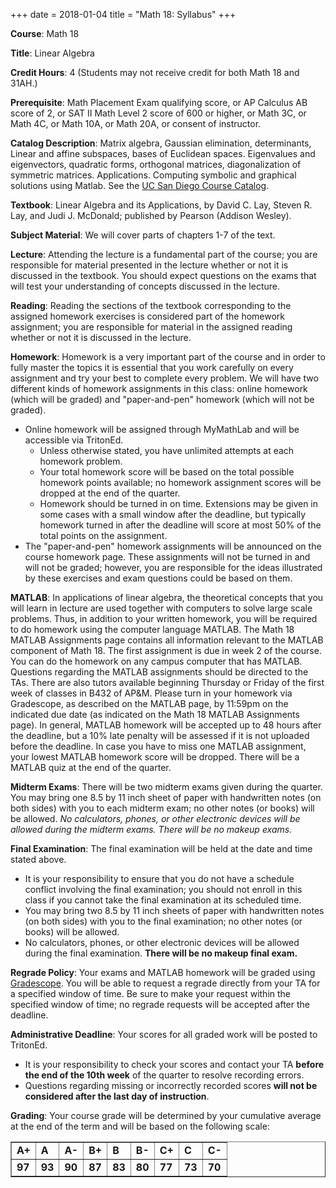 +++
date = 2018-01-04
title = "Math 18: Syllabus"
+++

**Course**:  Math 18

**Title**:  Linear Algebra

**Credit Hours**:  4  (Students may not receive credit for both Math 18 and 31AH.)

**Prerequisite**:  Math Placement Exam qualifying score, or AP Calculus AB score of 2, or SAT II Math Level 2 score of 600 or higher, or Math 3C, or Math 4C, or Math 10A, or Math 20A, or consent of instructor.

**Catalog Description**:  Matrix algebra, Gaussian elimination, determinants, Linear and affine subspaces, bases of Euclidean spaces. Eigenvalues and eigenvectors, quadratic forms, orthogonal matrices, diagonalization of symmetric matrices. Applications. Computing symbolic and graphical solutions using Matlab. See the [UC San Diego Course Catalog](https://ucsd.edu/catalog/courses/MATH.html).

**Textbook**: Linear Algebra and its Applications, by David C. Lay, Steven R. Lay, and Judi J. McDonald; published by Pearson (Addison Wesley).

**Subject Material**:  We will cover parts of chapters 1-7 of the text.

**Lecture**:  Attending the lecture is a fundamental part of the course; you are responsible for material presented in the lecture whether or not it is discussed in the textbook.  You should expect questions on the exams that will test your understanding of concepts discussed in the lecture.

**Reading**:  Reading the sections of the textbook corresponding to the assigned homework exercises is considered part of the homework assignment; you are responsible for material in the assigned reading whether or not it is discussed in the lecture.

**Homework**:  Homework is a very important part of the course and in order to fully master the topics it is essential that you work carefully on every assignment and try your best to complete every problem. We will have two different kinds of homework assignments in this class: online homework (which will be graded) and "paper-and-pen" homework (which will not be graded).  
  * Online homework will be assigned through MyMathLab and will be accessible via TritonEd. 
    * Unless otherwise stated, you have unlimited attempts at each homework problem. 
    * Your total homework score will be based on the total possible homework points available; no homework assignment scores will be dropped at the end of the quarter.
    * Homework should be turned in on time. Extensions may be given in some cases with a small window after the deadline, but typically homework turned in after the deadline will score at most 50% of the total points on the assignment.
  * The "paper-and-pen" homework assignments will be announced on the course homework page. These assignments will not be turned in and will not be graded; however, you are responsible for the ideas illustrated by these exercises and exam questions could be based on them.

**MATLAB**:   In applications of linear algebra, the theoretical concepts that you will learn in lecture are used together 
with computers to solve large scale problems.  Thus, in addition to your written homework, you will be required to do homework 
using the computer language MATLAB. The Math 18 MATLAB Assignments page contains all information relevant to the MATLAB 
component of Math 18. The first assignment is due in week 2 of the course.  You can do the homework on any campus computer 
that has MATLAB.  Questions regarding the MATLAB assignments should be directed to the TAs.  There are also tutors available 
beginning Thursday or Friday of the first week of classes in B432 of AP&M.  Please turn in your homework via Gradescope, 
as described on the MATLAB page, by 11:59pm on the indicated due date (as indicated on the Math 18 MATLAB Assignments page). 
In general, MATLAB homework will be accepted up to 48 hours after the deadline, but a 10% late penalty will be assessed if it 
is not uploaded before the deadline. In case you have to miss one MATLAB assignment, your lowest MATLAB homework score will 
be dropped.  There will be a MATLAB quiz at the end of the quarter.

**Midterm Exams**:  There will be two midterm exams given during the quarter. You may bring one 8.5 by 11 inch sheet of paper 
with handwritten notes (on both sides) with you to each midterm exam; no other notes (or books) will be allowed. 
*No calculators, phones, or other electronic devices will be allowed during the midterm exams. There will be no makeup exams.*

**Final Examination**:  The final examination will be held at the date and time stated above.
  * It is your responsibility to ensure that you do not have a schedule conflict involving the final examination; you should not 
enroll in this class if you cannot take the final examination at its scheduled time.
  * You may bring two 8.5 by 11 inch sheets of paper with handwritten notes (on both sides) with you to the final examination; no other notes (or books) will be allowed.
  * No calculators, phones, or other electronic devices will be allowed during the final examination. **There will be no makeup final exam.**

**Regrade Policy**:  Your exams and MATLAB homework will be graded using [Gradescope](https://www.gradescope.com/). 
You will be able to request a regrade directly from your TA for a specified window of time.  Be sure to make your request 
within the specified window of time; no regrade requests will be accepted after the deadline.

**Administrative Deadline**:  Your scores for all graded work will be posted to TritonEd.  
  * It is your responsibility to check your scores and contact your TA **before the end of the 10th week** of the quarter to resolve recording errors. 
  * Questions regarding missing or incorrectly recorded scores **will not be considered after the last day of instruction**.

**Grading**: Your course grade will be determined by your cumulative average at the end of the term and will be based on the 
following scale:
<center>        
<table border="1" cellspacing="0" cellpadding="5">
<tbody>
<tr>
<td class="tableBody"><b>A+</b></td>
<td class="tableBody"><b>A</b></td>
<td class="tableBody"><b>A-</b></td>
<td class="tableBody"><b>B+</b></td>
<td class="tableBody"><b>B</b></td>
<td class="tableBody"><b>B-</b></td>
<td class="tableBody"><b>C+</b></td>
<td class="tableBody"><b>C</b></td>
<td class="tableBody"><b>C-</b></td>

</tr>
<tr>
<td class="tableBody"><b>97</b></td>
<td class="tableBody"><b>93</b></td>
<td class="tableBody"><b>90</b></td>
<td class="tableBody"><b>87</b></td>
<td class="tableBody"><b>83</b></td>
<td class="tableBody"><b>80</b></td>
<td class="tableBody"><b>77</b></td>
<td class="tableBody"><b>73</b></td>
<td class="tableBody"><b>70</b></td>

</tr>
</tbody>       
</table>
</center>







